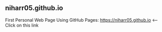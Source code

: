 ## niharr05.github.io
First Personal Web Page Using GitHub Pages: https://niharr05.github.io <-- Click on this link

